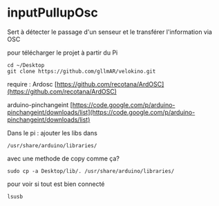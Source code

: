 inputPullupOsc
========

Sert à détecter le passage d'un senseur et le transférer l'information via OSC 

pour télécharger le projet à partir du Pi

	cd ~/Desktop
	git clone https://github.com/gllmAR/velokino.git
	
	


require : 
Ardosc
[https://github.com/recotana/ArdOSC](https://github.com/recotana/ArdOSC)

arduino-pinchangeint
[https://code.google.com/p/arduino-pinchangeint/downloads/list](https://code.google.com/p/arduino-pinchangeint/downloads/list)


Dans le pi : 
ajouter les libs dans 

	/usr/share/arduino/libraries/
	
avec une methode de copy comme ça?

	sudo cp -a Desktop/lib/. /usr/share/arduino/libraries/	


pour voir si tout est bien connecté
	
	lsusb